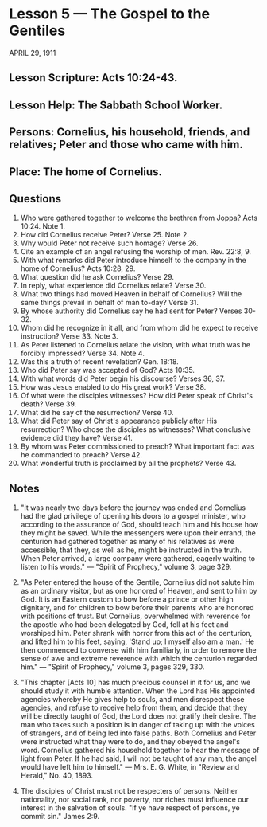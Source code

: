 # Lesson 5 — The Gospel to the Gentiles
APRIL 29, 1911

## Lesson Scripture: Acts 10:24-43.
## Lesson Help: The Sabbath School Worker.
## Persons: Cornelius, his household, friends, and relatives; Peter and those who came with him.
## Place: The home of Cornelius.

## Questions

1. Who were gathered together to welcome the brethren from Joppa? Acts 10:24. Note 1.
2. How did Cornelius receive Peter? Verse 25. Note 2.
3. Why would Peter not receive such homage? Verse 26.
4. Cite an example of an angel refusing the worship of men. Rev. 22:8, 9.
5. With what remarks did Peter introduce himself to the company in the home of Cornelius? Acts 10:28, 29.
6. What question did he ask Cornelius? Verse 29.
7. In reply, what experience did Cornelius relate? Verse 30.
8. What two things had moved Heaven in behalf of Cornelius? Will the same things prevail in behalf of man to-day? Verse 31.
9. By whose authority did Cornelius say he had sent for Peter? Verses 30-32.
10. Whom did he recognize in it all, and from whom did he expect to receive instruction? Verse 33. Note 3.
11. As Peter listened to Cornelius relate the vision, with what truth was he forcibly impressed? Verse 34. Note 4.
12. Was this a truth of recent revelation? Gen. 18:18.
13. Who did Peter say was accepted of God? Acts 10:35.
14. With what words did Peter begin his discourse? Verses 36, 37.
15. How was Jesus enabled to do His great work? Verse 38.
16. Of what were the disciples witnesses? How did Peter speak of Christ's death? Verse 39.
17. What did he say of the resurrection? Verse 40.
18. What did Peter say of Christ's appearance publicly after His resurrection? Who chose the disciples as witnesses? What conclusive evidence did they have? Verse 41.
19. By whom was Peter commissioned to preach? What important fact was he commanded to preach? Verse 42.
20. What wonderful truth is proclaimed by all the prophets? Verse 43.

## Notes

1. "It was nearly two days before the journey was ended and Cornelius had the glad privilege of opening his doors to a gospel minister, who according to the assurance of God, should teach him and his house how they might be saved. While the messengers were upon their errand, the centurion had gathered together as many of his relatives as were accessible, that they, as well as he, might be instructed in the truth. When Peter arrived, a large company were gathered, eagerly waiting to listen to his words." — "Spirit of Prophecy," volume 3, page 329.

2. "As Peter entered the house of the Gentile, Cornelius did not salute him as an ordinary visitor, but as one honored of Heaven, and sent to him by God. It is an Eastern custom to bow before a prince or other high dignitary, and for children to bow before their parents who are honored with positions of trust. But Cornelius, overwhelmed with reverence for the apostle who had been delegated by God, fell at his feet and worshiped him. Peter shrank with horror from this act of the centurion, and lifted him to his feet, saying, 'Stand up; I myself also am a man.' He then commenced to converse with him familiarly, in order to remove the sense of awe and extreme reverence with which the centurion regarded him." — "Spirit of Prophecy," volume 3, pages 329, 330.

3. "This chapter [Acts 10] has much precious counsel in it for us, and we should study it with humble attention. When the Lord has His appointed agencies whereby He gives help to souls, and men disrespect these agencies, and refuse to receive help from them, and decide that they will be directly taught of God, the Lord does not gratify their desire. The man who takes such a position is in danger of taking up with the voices of strangers, and of being led into false paths. Both Cornelius and Peter were instructed what they were to do, and they obeyed the angel's word. Cornelius gathered his household together to hear the message of light from Peter. If he had said, I will not be taught of any man, the angel would have left him to himself." — Mrs. E. G. White, in "Review and Herald," No. 40, 1893.

4. The disciples of Christ must not be respecters of persons. Neither nationality, nor social rank, nor poverty, nor riches must influence our interest in the salvation of souls. "If ye have respect of persons, ye commit sin." James 2:9.